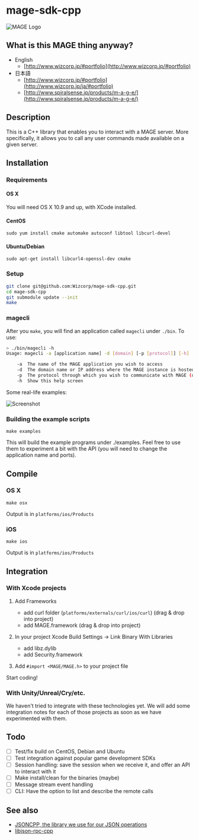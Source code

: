mage-sdk-cpp
============

![MAGE Logo](./img/logo.jpg)

What is this MAGE thing anyway?
-------------------------------

- English
	- [http://www.wizcorp.jp/#portfolio](http://www.wizcorp.jp/#portfolio)
- 日本語
	- [http://www.wizcorp.jp/#portfolio](http://www.wizcorp.jp/ja/#portfolio)
	- [http://www.spiralsense.jp/products/m-a-g-e/](http://www.spiralsense.jp/products/m-a-g-e/)

Description
------------

This is a C++ library that enables you to interact with a MAGE
server. More specifically, it allows you to call any user commands
made available on a given server.

Installation
-------------

### Requirements

#### OS X

You will need OS X 10.9 and up, with XCode installed.

#### CentOS

```
sudo yum install cmake automake autoconf libtool libcurl-devel
```

#### Ubuntu/Debian

```
sudo apt-get install libcurl4-openssl-dev cmake
```

### Setup

```bash
git clone git@github.com:Wizcorp/mage-sdk-cpp.git
cd mage-sdk-cpp
git submodule update --init
make
```

### magecli

After you `make`, you will find an application called
`magecli` under `./bin`. To use:

```bash
> ./bin/magecli -h
Usage: magecli -a [application name] -d [domain] [-p [protocol]] [-h]

	-a	The name of the MAGE application you wish to access
	-d	The domain name or IP address where the MAGE instance is hosted
	-p	The protocol through which you wish to communicate with MAGE (default: http)
	-h	Show this help screen
```

Some real-life examples:

![Screenshot](./img/screenshot.png)

### Building the example scripts

```
make examples
```

This will build the example programs under ./examples. Feel
free to use them to experiment a bit with the API (you will need
to change the application name and ports).


Compile
-------

### OS X

`make osx`

Output is in `platforms/ios/Products`

### iOS

`make ios`

Output is in `platforms/ios/Products`

Integration
-----------

### With Xcode projects

1. Add Frameworks

	- add curl folder (`platforms/externals/curl/ios/curl`) (drag & drop into project) 
	- add MAGE.framework (drag & drop into project)

2. In your project Xcode Build Settings -> Link Binary With Libraries

	- add libz.dylib
	- add Security.framework

3. Add `#import <MAGE/MAGE.h>` to your project file

Start coding!

### With Unity/Unreal/Cry/etc.

We haven't tried to integrate with these technologies yet. We
will add some integration notes for each of those projects
as soon as we have experimented with them.

Todo
-----

- [ ] Test/fix build on CentOS, Debian and Ubuntu
- [ ] Test integration against popular game development SDKs
- [ ] Session handling: save the session when we receive it, and offer an API to interact with it
- [ ] Make install/clean for the binaries (maybe)
- [ ] Message stream event handling
- [ ] CLI: Have the option to list and describe the remote calls

See also
---------

- [JSONCPP, the library we use for our JSON operations](http://jsoncpp.sourceforge.net/)
- [libjson-rpc-cpp](https://github.com/cinemast/libjson-rpc-cpp)
